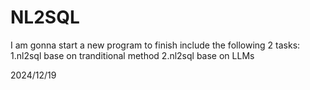 # NL2SQL

I am gonna start a new program to finish include the following 2 tasks:
1.nl2sql base on tranditional method
2.nl2sql base on LLMs

2024/12/19
